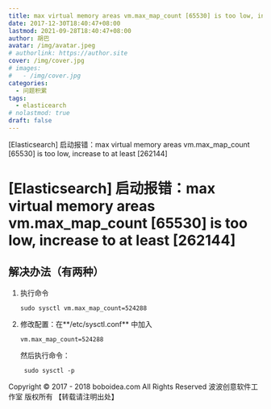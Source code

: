 ```yaml
---
title: max virtual memory areas vm.max_map_count [65530] is too low, increase to at least [262144]
date: 2017-12-30T18:40:47+08:00
lastmod: 2021-09-28T18:40:47+08:00
author: 胡巴
avatar: /img/avatar.jpeg
# authorlink: https://author.site
cover: /img/cover.jpg
# images:
#   - /img/cover.jpg
categories:
  - 问题积累
tags:
  - elasticearch
# nolastmod: true
draft: false
---
```


[Elasticsearch] 启动报错：max virtual memory areas vm.max_map_count [65530] is too low, increase to at least [262144]

<!--more-->

# [Elasticsearch] 启动报错：max virtual memory areas vm.max_map_count [65530] is too low, increase to at least [262144]

## 解决办法（有两种）

1. 执行命令

       sudo sysctl vm.max_map_count=524288

2. 修改配置：在**/etc/sysctl.conf** 中加入

       vm.max_map_count=524288

    然后执行命令：

        sudo sysctl -p

<!--declare-declare-->

Copyright &copy; 2017 - 2018 boboidea.com All Rights Reserved 波波创意软件工作室 版权所有 【转载请注明出处】
